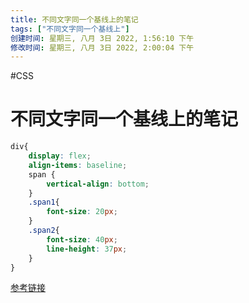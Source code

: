 ```yaml
---
title: 不同文字同一个基线上的笔记
tags: ["不同文字同一个基线上"]
创建时间: 星期三, 八月 3日 2022, 1:56:10 下午
修改时间: 星期三, 八月 3日 2022, 2:00:04 下午
---
```

#CSS

# 不同文字同一个基线上的笔记

```css
div{
	display: flex;
	align-items: baseline;
	span {
		vertical-align: bottom;
	}
	.span1{
		font-size: 20px;
	}
	.span2{
		font-size: 40px;
		line-height: 37px;
	}
}
```

[参考链接](https://segmentfault.com/q/1010000012994498)